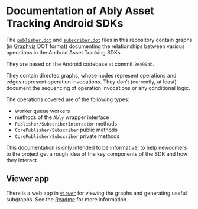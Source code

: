 # Documentation of Ably Asset Tracking Android SDKs

The [`publisher.dot`](publisher.dot) and [`subscriber.dot`](subscriber.dot) files in this repository contain graphs (in [Graphviz](https://graphviz.org) DOT format) documenting the relationships between various operations in the Android Asset Tracking SDKs.

They are based on the Android codebase at commit `2e490ab`.

They contain directed graphs, whose nodes represent operations and edges represent operation invocations. They don’t (currently, at least) document the sequencing of operation invocations or any conditional logic.

The operations covered are of the following types:

- worker queue workers
- methods of the `Ably` wrapper interface
- `Publisher/SubscriberInteractor` methods
- `CorePublisher/Subscriber` public methods
- `CorePublisher/Subscriber` private methods

This documentation is only intended to be informative, to help newcomers to the project get a rough idea of the key components of the SDK and how they interact.

## Viewer app

There is a web app in [`viewer`](./viewer) for viewing the graphs and generating useful subgraphs. See the [Readme](./viewer/README.md) for more information.
